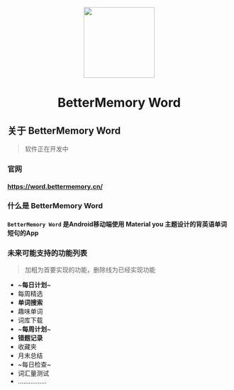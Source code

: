 <p align="center">
  <img src="https://img.lilkon.cn/BetterMemory/LOGO/Worrd.png" 
       height="160" width="160"/>
</p>


<h1><center>BetterMemory Word</center></h1>



## 关于 BetterMemory Word



> 软件正在开发中

### 官网

#### https://word.bettermemory.cn/



### 什么是 BetterMemory Word

####  `BetterMemory Word` 是Android移动端使用 Material you 主题设计的背英语单词短句的App







### 未来可能支持的功能列表



> 加粗为首要实现的功能，删除线为已经实现功能

- ~**每日计划**~
- 每周精选
- **单词搜索**
- 趣味单词
- 词库下载
- ~**每周计划**~
- **错题记录**
- 收藏夹
- 月末总结
- ~每日检查~
- 词汇量测试
- ................
